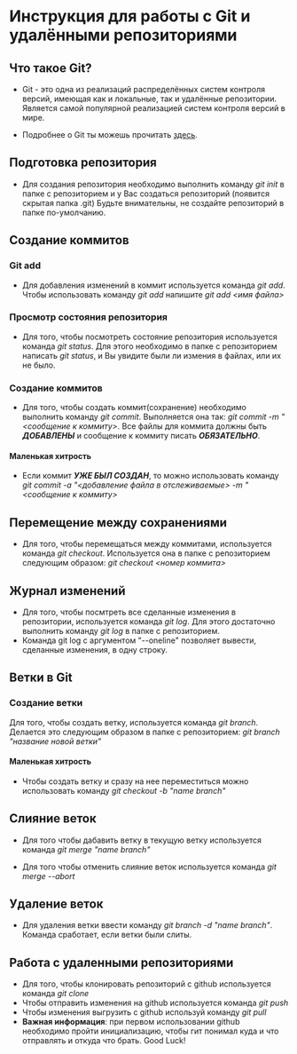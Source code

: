 # Инструкция для работы с Git и удалёнными репозиториями

## Что такое Git?
* Git - это одна из реализаций распределённых систем контроля версий, имеющая как и локальные, так и удалённые репозитории. Является самой популярной реализацией систем контроля версий в мире.

* Подробнее о Git ты можешь прочитать [здесь](https://ru.wikipedia.org/wiki/Git). 

## Подготовка репозитория
* Для создания репозитория необходимо выполнить команду *git init*  в папке с репозиторием и у Вас создаться репозиторий (появится скрытая папка .git)
Будьте внимательны, не создайте репозиторий в папке по-умолчанию.

## Создание коммитов

### Git add
* Для добавления изменений в коммит используется команда *git add*. Чтобы использовать команду *git add* напишите *git add <имя файла>*

### Просмотр состояния репозитория
* Для того, чтобы посмотреть состояние репозитория используется команда *git status*. Для этого необходимо в папке с репозиторием написать *git status*, и Вы увидите были ли измения в файлах, или их не было.

### Создание коммитов
* Для того, чтобы создать коммит(сохранение) необходимо выполнить команду *git commit*. Выполняется она так: *git commit -m "<сообщение к коммиту>*. Все файлы для коммита должны быть ***ДОБАВЛЕНЫ*** и сообщение к коммиту писать ***ОБЯЗАТЕЛЬНО***.

#### Маленькая хитрость
* Если коммит ***УЖЕ БЫЛ СОЗДАН***, то можно использовать команду *git commit -a "<добавление файла в отслеживаемые> -m "<сообщение к коммиту>*

## Перемещение между сохранениями
* Для того, чтобы перемещаться между коммитами, используется команда *git checkout*. Используется она в папке с репозиторием следующим образом: *git checkout <номер коммита>*

## Журнал изменений
* Для того, чтобы посмтреть все сделанные изменения в репозитории, используется команда *git log*. Для этого достаточно выполнить команду *git log* в папке с репозиторием. 
* Команда git log c аргументом "--oneline" позволяет вывести, сделанные изменения, в одну строку.

## Ветки в Git

### Создание ветки

Для того, чтобы создать ветку, используется команда *git branch*. Делается это следующим образом в папке с репозиторием: *git branch "название новой ветки"*

#### Маленькая хитрость
* Чтобы создать ветку и сразу на нее переместиться можно использовать команду *git checkout -b "name branch"*

## Слияние веток

* Для того чтобы дабавить ветку в текущую ветку используется команда *git merge "name branch"*

* Для того чтобы отменить слияние веток используется команда *git merge --abort* 

## Удаление веток
* Для удаления ветки ввести команду *git branch -d "name branch"*. Команда сработает, если ветки были слиты. 

## Работа с удаленными репозиториями
* Для того, чтобы клонировать репозиторий с github используется команда *git clone*
* Чтобы отправить изменения на github используется команда *git push*
* Чтобы изменения выгрузить с github используй команду *git pull*
* __Важная информация__: при первом использовании github необходимо пройти инициализацию, чтобы гит понимал куда и что отправлять и откуда что брать. Good Luck!
